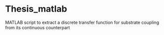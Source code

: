 # Thesis_matlab
MATLAB script to extract a discrete transfer function for substrate coupling from its continuous counterpart

